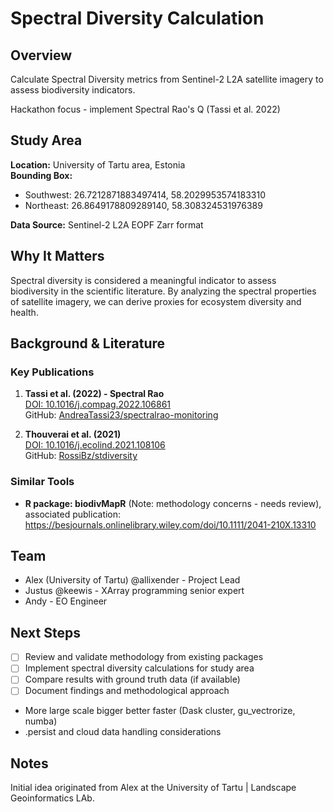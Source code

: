 # Spectral Diversity Calculation

## Overview
Calculate Spectral Diversity metrics from Sentinel-2 L2A satellite imagery to assess biodiversity indicators.

Hackathon focus - implement Spectral Rao's Q (Tassi et al. 2022)

## Study Area
**Location:** University of Tartu area, Estonia  
**Bounding Box:**
- Southwest: 26.7212871883497414, 58.2029953574183310
- Northeast: 26.8649178809289140, 58.308324531976389

**Data Source:** Sentinel-2 L2A EOPF Zarr format

## Why It Matters
Spectral diversity is considered a meaningful indicator to assess biodiversity in the scientific literature. By analyzing the spectral properties of satellite imagery, we can derive proxies for ecosystem diversity and health.

## Background & Literature

### Key Publications

1. **Tassi et al. (2022) - Spectral Rao**  
   [DOI: 10.1016/j.compag.2022.106861](https://doi.org/10.1016/j.compag.2022.106861)  
   GitHub: [AndreaTassi23/spectralrao-monitoring](https://github.com/AndreaTassi23/spectralrao-monitoring)

2. **Thouverai et al. (2021)**  
   [DOI: 10.1016/j.ecolind.2021.108106](https://doi.org/10.1016/j.ecolind.2021.108106)  
   GitHub: [RossiBz/stdiversity](https://github.com/RossiBz/stdiversity)

### Similar Tools
- **R package: biodivMapR** (Note: methodology concerns - needs review), associated publication: https://besjournals.onlinelibrary.wiley.com/doi/10.1111/2041-210X.13310

## Team
- Alex (University of Tartu) @allixender - Project Lead
- Justus @keewis - XArray programming senior expert
- Andy - EO Engineer

## Next Steps
- [ ] Review and validate methodology from existing packages
- [ ] Implement spectral diversity calculations for study area
- [ ] Compare results with ground truth data (if available)
- [ ] Document findings and methodological approach
- More large scale bigger better faster (Dask cluster, gu_vectrorize, numba)
- .persist and cloud data handling considerations

## Notes
Initial idea originated from Alex at the University of Tartu | Landscape Geoinformatics LAb.

